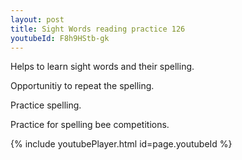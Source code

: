 ```yaml
---
layout: post
title: Sight Words reading practice 126
youtubeId: F8h9HStb-gk
---
```

 
 
Helps to learn sight words and their spelling.

Opportunitiy to repeat the spelling. 

Practice spelling. 
 
Practice for spelling bee competitions. 
 
{% include youtubePlayer.html id=page.youtubeId %}
 
 
